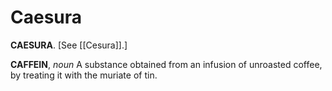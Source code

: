 # Caesura

**CAESURA**. \[See [[Cesura]].\]

**CAFFEIN**, _noun_ A substance obtained from an infusion of unroasted coffee, by treating it with the muriate of tin.